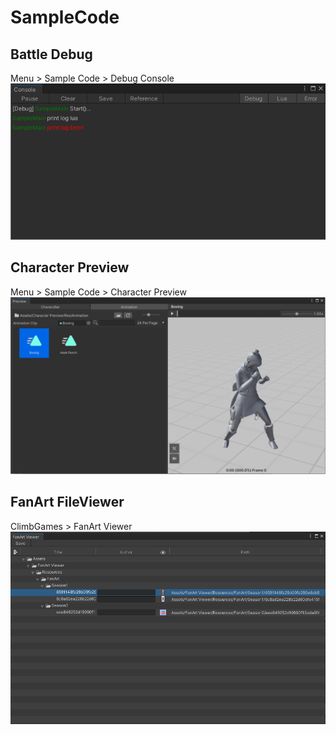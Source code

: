 # SampleCode

## Battle Debug
Menu > Sample Code > Debug Console
![](Console_Screenshot.png)

## Character Preview
Menu > Sample Code > Character Preview
![](Preview_Screenshot.png)

## FanArt FileViewer
ClimbGames > FanArt Viewer
![](FanArtViewer.png)